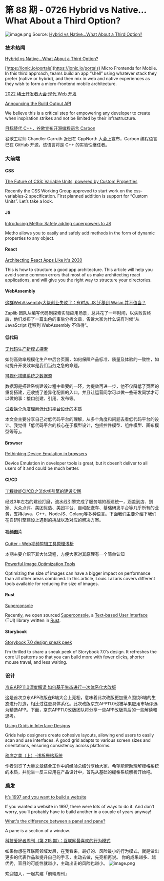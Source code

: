 # 第 88 期 - 0726 Hybrid vs Native…What About a Third Option?
![image.png](https://cdn.nlark.com/yuque/0/2022/png/85771/1658706760296-de2e38b1-5741-4881-b222-b952d3294c67.png#clientId=uf8edbd96-1edf-4&crop=0&crop=0&crop=1&crop=1&from=paste&height=505&id=ue7e74ed0&margin=%5Bobject%20Object%5D&name=image.png&originHeight=2021&originWidth=1276&originalType=binary&ratio=1&rotation=0&showTitle=false&size=1722499&status=done&style=none&taskId=u2c3f8231-b183-4693-b9bf-6f7cfc736e6&title=&width=319)
Source: [Hybrid vs Native…What About a Third Option?](https://ionicframework.com/blog/hybrid-vs-native-what-about-a-third-option/)
### 技术热闻
[Hybrid vs Native…What About a Third Option?](https://ionicframework.com/blog/hybrid-vs-native-what-about-a-third-option/)

[https://ionic.io/portals](https://ionic.io/portals) Micro Frontends for Mobile.
In this third approach, teams build an app “shell” using whatever stack they prefer (native or hybrid), and then mix in web and native experiences as they wish to form a micro-frontend mobile architecture.

[2022 稀土开发者大会·现代 Web 开发](https://juejin.cn/live)


[Announcing the Build Output API](https://vercel.com/blog/build-output-api)

We believe this is a critical step for empowering any developer to create when inspiration strikes and not be limited by their infrastructure.

[目标替代 C++，谷歌宣布开源编程语言 Carbon](https://www.toutiao.com/article/7122410644128662055/)

谷歌工程师 Chandler Carruth 近日在 CppNorth 大会上宣布，Carbon 编程语言已在 GitHub 开源，该语言将是 C++ 的实验性继任者。

### 大前端
#### CSS
[The Future of CSS: Variable Units, powered by Custom Properties](https://www.bram.us/2022/07/08/the-future-of-css-variable-units-powered-by-custom-properties/)

Recently the CSS Working Group approved to start work on the css-variables-2 specification. First planned addition is support for “Custom Units”. Let’s take a look.

#### JS
[Introducing Metho: Safely adding superpowers to JS](https://www.codeproject.com/Tips/5337437/Introducing-Metho-Safely-adding-superpowers-to-JS)

Metho allows you to easily and safely add methods in the form of dynamic properties to any object.

#### React
[Architecting React Apps Like it's 2030](https://renatopozzi.me/articles/architecting-react-apps-like-its-2030)

This is how to structure a good app architecture. This article will help you avoid some common errors that most of us make architecting react applications, and will give you the right way to structure your directories.

#### WebAssembly
[这群WebAssembly大佬创业失败了：有时从 JS 迁移到 Wasm 并不值当？](https://mp.weixin.qq.com/s/173DNPwuqcKx0S_rfdvVow)

Zaplib 团队从编写代码到探索实际应用场景，总共花了一年时间，以失败告终后，他们发布了一篇出色的事后分析文章，告诉大家为什么说有时候“从 JavaScript 迁移到 WebAssembly 不值得”。

#### 低代码
[无代码生产新模式探索](https://mp.weixin.qq.com/s/gy7fZj65ohL0RRstgBi-nQ)

如何高效率规模化生产中后台页面，如何保障产品标准、质量及体验的一致性，如何提升开发效率是我们当务之急的命题。

[可视化搭建系统之数据源](https://mp.weixin.qq.com/s/rEUowonQhot0mkzDPD1ZvQ)

数据源是搭建系统建设过程中重要的一环，为提效再进一步，他不仅降低了页面的重复搭建，还收拢了差异化配置的入口，并且让运营同学可以做一些研发同学才可以做的事：接口创建、引用、发布等。

[试着换个角度理解低代码平台设计的本质](https://mp.weixin.qq.com/s/RMB1Xlb5gKN22zqzw3hS7A)

本文会主要分享自己对低代码平台的理解，从多个角度和问题去看低代码平台的设计。我觉得「低代码平台的核心在于模型设计，包括控件模型、组件模型、画布模型等等」。

#### Browser
[Rethinking Device Emulation in browsers](https://christianheilmann.com/2022/07/20/rethinking-device-emulation-in-browsers/)

Device Emulation in developer tools is great, but it doesn’t deliver to all users of it and could be much better.

#### CI/CD
[工程效能CI/CD之流水线引擎的建设实践](https://tech.meituan.com/2022/07/14/cicd-pipeline.html)

经过3年左右的建设打磨，流水线引擎完成了服务端的基建统一，涵盖到店、到家、大众点评、美团优选、美团平台、自动配送车、基础研发平台等几乎所有的业务，支持Java、C++、NodeJS、Golang等多种语言。下面我们主要介绍下我们在自研引擎建设上遇到的挑战以及对应的解决方案。

#### 视频图片
[Cutter - Web视频剪辑工具原理浅析](https://mp.weixin.qq.com/s/hNIY9Wbqnpg9QErbYqMUWQ)

本期主要介绍下其大体流程，方便大家对其原理有一个简单认知

[Powerful Image Optimization Tools](https://www.smashingmagazine.com/2022/07/powerful-image-optimization-tools/)

Optimizing the size of images can have a bigger impact on performance than all other areas combined. In this article, Louis Lazaris covers different tools available for reducing the size of images.

#### Rust
[Superconsole](https://developers.facebook.com/blog/post/2022/07/21/superconsole/)

Recently, we open sourced [Superconsole](https://github.com/facebookincubator/superconsole), a [Text-based User Interface](https://en.wikipedia.org/wiki/Text-based_user_interface) (TUI) library written in [Rust](https://www.rust-lang.org/).

#### Storybook
[Storybook 7.0 design sneak peek](https://medium.com/storybookjs/storybook-7-0-design-sneak-peek-36833c71c2ea)

I’m thrilled to share a sneak peek of Storybook 7.0’s design. It refreshes the core UI patterns so that you can build more with fewer clicks, shorter mouse travel, and less waiting.

### 设计
[京东APP11.0深度解读·如何基于生态进行一次体系化大改版](https://mp.weixin.qq.com/s/DAH_vNqAAKdQ0_KWXB0TLQ)

这是首次京东APP改版在B端大会上亮相，意味着此次改版更加重点围绕B端的生态进行打造，相比过往更具体系化。此次改版京东APP11.0也被苹果应用市场评选为精选APP。下面，京东APP11.0改版团队将分享一些APP改版背后的一些解读和思考。

[Using Grids in Interface Designs](https://www.nngroup.com/articles/using-grids-in-interface-designs/)

Grids help designers create cohesive layouts, allowing end users to easily scan and use interfaces. A good grid adapts to various screen sizes and orientations, ensuring consistency across platforms.

[秩序之美（上）-浅析栅格系统](https://mp.weixin.qq.com/s/pAQWG1cFoi3MIPnvX-EQpw)

作者浏览了大量文章结合工作中的经验总结分享给大家，希望能帮助理解栅格系统的本质，并能举一反三应用在产品设计中，首先从基础的栅格系统解析开始吧。

### 启发
[It’s 1997 and you want to build a website](https://thehistoryoftheweb.com/postscript/its-1997-and-you-want-to-build-a-website/)

If you wanted a website in 1997, there were lots of ways to do it. And don’t worry, you’ll probably have to build another in a couple of years anyway!

[What's the difference between a panel and pane?](https://ux.stackexchange.com/questions/124588/whats-the-difference-between-a-panel-and-pane)

A pane is a section of a window.

[科技爱好者周刊（第 215 期）：互联网最喜欢的行为模式](http://www.ruanyifeng.com/blog/2022/07/weekly-issue-215.html)

如果你想在互联网领域发展，在我看来，最好的、风险最小的行为模式，就是做出更多的代表作品和提升自己的手艺，主动去做，先亮相再说。 你的成果越多、越优秀，盲目的可能性就越小，主动出击的风险也越小。
![image.png](https://cdn.nlark.com/yuque/0/2020/png/85771/1605930034828-7fc81343-651f-4a15-8465-eebe5a23cf61.png#crop=0&crop=0&crop=1&crop=1&height=31&id=C5Hpa&margin=%5Bobject%20Object%5D&name=image.png&originHeight=90&originWidth=2186&originalType=binary&ratio=1&rotation=0&showTitle=false&size=14325&status=done&style=none&title=&width=746)


欢迎加入，一起共建「前端周刊」

